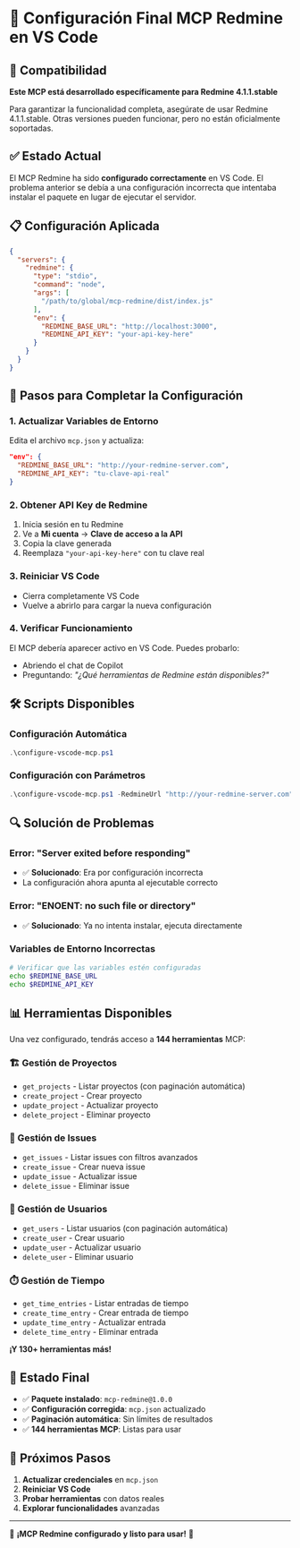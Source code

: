 # 🔧 Configuración Final MCP Redmine en VS Code

## 🎯 Compatibilidad

**Este MCP está desarrollado específicamente para Redmine 4.1.1.stable**

Para garantizar la funcionalidad completa, asegúrate de usar Redmine 4.1.1.stable. Otras versiones pueden funcionar, pero no están oficialmente soportadas.

## ✅ Estado Actual

El MCP Redmine ha sido **configurado correctamente** en VS Code. El problema anterior se debía a una configuración incorrecta que intentaba instalar el paquete en lugar de ejecutar el servidor.

## 📋 Configuración Aplicada

```json
{
  "servers": {
    "redmine": {
      "type": "stdio",
      "command": "node",
      "args": [
        "/path/to/global/mcp-redmine/dist/index.js"
      ],
      "env": {
        "REDMINE_BASE_URL": "http://localhost:3000",
        "REDMINE_API_KEY": "your-api-key-here"
      }
    }
  }
}
```

## 🚀 Pasos para Completar la Configuración

### 1. **Actualizar Variables de Entorno**

Edita el archivo `mcp.json` y actualiza:

```json
"env": {
  "REDMINE_BASE_URL": "http://your-redmine-server.com",
  "REDMINE_API_KEY": "tu-clave-api-real"
}
```

### 2. **Obtener API Key de Redmine**

1. Inicia sesión en tu Redmine
2. Ve a **Mi cuenta** → **Clave de acceso a la API**
3. Copia la clave generada
4. Reemplaza `"your-api-key-here"` con tu clave real

### 3. **Reiniciar VS Code**

- Cierra completamente VS Code
- Vuelve a abrirlo para cargar la nueva configuración

### 4. **Verificar Funcionamiento**

El MCP debería aparecer activo en VS Code. Puedes probarlo:

- Abriendo el chat de Copilot
- Preguntando: *"¿Qué herramientas de Redmine están disponibles?"*

## 🛠️ Scripts Disponibles

### Configuración Automática
```powershell
.\configure-vscode-mcp.ps1
```

### Configuración con Parámetros
```powershell
.\configure-vscode-mcp.ps1 -RedmineUrl "http://your-redmine-server.com" -ApiKey "your-api-key-here"
```

## 🔍 Solución de Problemas

### Error: "Server exited before responding"
- ✅ **Solucionado**: Era por configuración incorrecta
- La configuración ahora apunta al ejecutable correcto

### Error: "ENOENT: no such file or directory"
- ✅ **Solucionado**: Ya no intenta instalar, ejecuta directamente

### Variables de Entorno Incorrectas
```bash
# Verificar que las variables estén configuradas
echo $REDMINE_BASE_URL
echo $REDMINE_API_KEY
```

## 📊 Herramientas Disponibles

Una vez configurado, tendrás acceso a **144 herramientas** MCP:

### 🏗️ Gestión de Proyectos
- `get_projects` - Listar proyectos (con paginación automática)
- `create_project` - Crear proyecto
- `update_project` - Actualizar proyecto
- `delete_project` - Eliminar proyecto

### 🎫 Gestión de Issues
- `get_issues` - Listar issues con filtros avanzados
- `create_issue` - Crear nueva issue
- `update_issue` - Actualizar issue
- `delete_issue` - Eliminar issue

### 👥 Gestión de Usuarios
- `get_users` - Listar usuarios (con paginación automática)
- `create_user` - Crear usuario
- `update_user` - Actualizar usuario
- `delete_user` - Eliminar usuario

### ⏱️ Gestión de Tiempo
- `get_time_entries` - Listar entradas de tiempo
- `create_time_entry` - Crear entrada de tiempo
- `update_time_entry` - Actualizar entrada
- `delete_time_entry` - Eliminar entrada

**¡Y 130+ herramientas más!**

## 🎯 Estado Final

- ✅ **Paquete instalado**: `mcp-redmine@1.0.0`
- ✅ **Configuración corregida**: `mcp.json` actualizado
- ✅ **Paginación automática**: Sin límites de resultados
- ✅ **144 herramientas MCP**: Listas para usar

## 📝 Próximos Pasos

1. **Actualizar credenciales** en `mcp.json`
2. **Reiniciar VS Code**
3. **Probar herramientas** con datos reales
4. **Explorar funcionalidades** avanzadas

---

🎉 **¡MCP Redmine configurado y listo para usar!** 🎉
